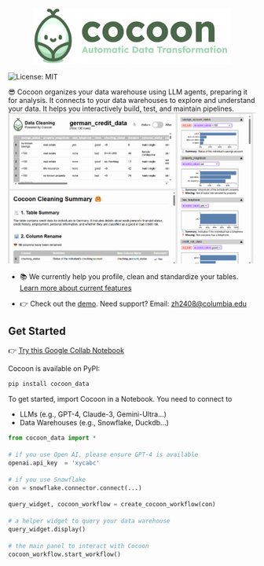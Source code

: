 <div align="center">
  <img src="./images/cocoon_logo.png" alt="Cocoon Logo" width="400"/>
</div>

![License: MIT](https://img.shields.io/badge/License-MIT-yellow.svg)

😎 Cocoon organizes your data warehouse using LLM agents, preparing it for analysis. It connects to your data warehouses to explore and understand your data. It helps you interactively build, test, and maintain pipelines.
<kbd>![](./images/clean_html.gif)</kbd>

- 📚 We currently help you profile, clean and standardize your tables. [Learn more about current features](https://cocoon-data-transformation.github.io/page/)

- 👉 Check out the [demo](https://youtu.be/d9BIEGD7xok). Need support? Email: zh2408@columbia.edu


## Get Started

👉 [Try this Google Collab Notebook](https://colab.research.google.com/github/Cocoon-Data-Transformation/cocoon/blob/main/demo/fuzzy_join.ipynb)

Cocoon is available on PyPI:

```bash
pip install cocoon_data
```

To get started, import Cocoon in a Notebook. You need to connect to
- LLMs (e.g., GPT-4, Claude-3, Gemini-Ultra...) 
- Data Warehouses (e.g., Snowflake, Duckdb...)

```python
from cocoon_data import *

# if you use Open AI, please ensure GPT-4 is available
openai.api_key  = 'xycabc'

# if you use Snowflake
con = snowflake.connector.connect(...)

query_widget, cocoon_workflow = create_cocoon_workflow(con)

# a helper widget to query your data warehouse
query_widget.display()

# the main panel to interact with Cocoon
cocoon_workflow.start_workflow()
```


